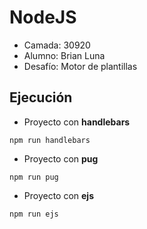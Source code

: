 # NodeJS

* Camada: 30920
* Alumno: Brian Luna
* Desafío: Motor de plantillas

## Ejecución
* Proyecto con **handlebars**
```
npm run handlebars
```


* Proyecto con **pug**
```
npm run pug
```


* Proyecto con **ejs**
```
npm run ejs
```
